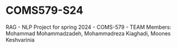 # COMS579-S24
RAG - NLP Project for spring 2024 - COMS-579 - TEAM Members: Mohammad Mohammadzadeh, Mohammadreza Kiaghadi, Moones Keshvarinia
